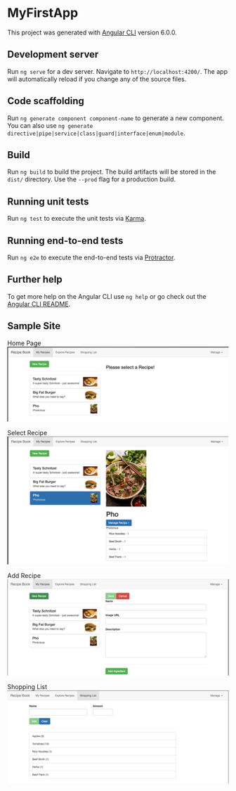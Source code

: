 # MyFirstApp

This project was generated with [Angular CLI](https://github.com/angular/angular-cli) version 6.0.0.

## Development server

Run `ng serve` for a dev server. Navigate to `http://localhost:4200/`. The app will automatically reload if you change any of the source files.

## Code scaffolding

Run `ng generate component component-name` to generate a new component. You can also use `ng generate directive|pipe|service|class|guard|interface|enum|module`.

## Build

Run `ng build` to build the project. The build artifacts will be stored in the `dist/` directory. Use the `--prod` flag for a production build.

## Running unit tests

Run `ng test` to execute the unit tests via [Karma](https://karma-runner.github.io).

## Running end-to-end tests

Run `ng e2e` to execute the end-to-end tests via [Protractor](http://www.protractortest.org/).

## Further help

To get more help on the Angular CLI use `ng help` or go check out the [Angular CLI README](https://github.com/angular/angular-cli/blob/master/README.md).

## Sample Site
Home Page
![HomePage](https://github.com/tranfh/Angular-RecipeBook/blob/main/screenshots/HomePage.png?raw=true)

Select Recipe
![SelectRecipe](https://github.com/tranfh/Angular-RecipeBook/blob/main/screenshots/SelectRecipe.png?raw=true)

Add Recipe
![AddRecipe](https://github.com/tranfh/Angular-RecipeBook/blob/main/screenshots/AddRecipe.png?raw=true)

Shopping List
![ShoppingList](https://github.com/tranfh/Angular-RecipeBook/blob/main/screenshots/Shoppinglist.png?raw=true)
